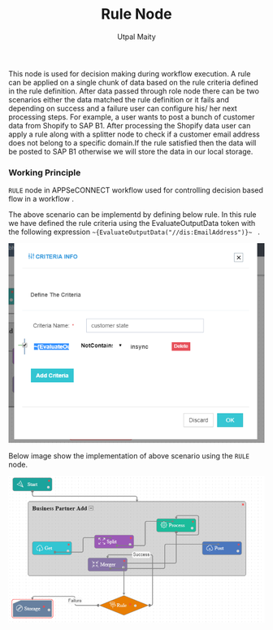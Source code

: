 ﻿---
title: "Rule Node"
toc: true
tag: developers
category: "Workflow"
author: "Utpal Maity"
menus: 
    nodeandlinks:
        icon: fa fa-link
        title: "Working with Rules" 
        identifier: noderule
---
This node is used for decision making during workflow execution. A rule can be applied on a single chunk of data based on the rule criteria defined in the rule definition. After data passed through role node there can be two scenarios either the data matched the rule definition or it fails and depending on success and a failure user can configure his/ her next processing steps. For example, a user wants to post a bunch of customer data from Shopify to SAP B1. After processing the Shopify data user can apply a rule along with a splitter node to check if a customer email address does not belong to a specific domain.If the rule satisfied then the data will be posted to SAP B1 otherwise we will store the data in our local storage.

### Working Principle

`RULE` node in APPSeCONNECT workflow used for controlling decision based flow in a workflow .

The above scenario can be implementd by defining below rule. In this rule we have defined the rule criteria using the EvaluateOutputData token with the following expression `~{EvaluateOutputData("//dis:EmailAddress")}~ ` .

![Rule Node](/staticfiles/workflow-management/media/Rule/RuleNode.PNG)

Below image show the implementation of above scenario using the `RULE` node.

![Rule Work Flow](/staticfiles/workflow-management/media/Rule/RuleWorkFlow.PNG)